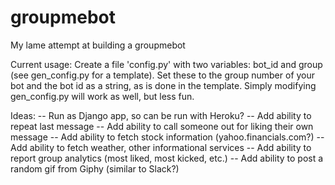 # groupmebot

My lame attempt at building a groupmebot

Current usage:
  Create a file 'config.py' with two variables: bot_id and group (see gen_config.py for a template). Set these to the group number of your bot and the bot id as a string, as is done in the template. Simply modifying gen_config.py will work as well, but less fun. 

Ideas:
-- Run as Django app, so can be run with Heroku?
-- Add ability to repeat last message
-- Add ability to call someone out for liking their own message
-- Add ability to fetch stock information (yahoo.financials.com?)
-- Add ability to fetch weather, other informational services
-- Add ability to report group analytics (most liked, most kicked, etc.)
-- Add ability to post a random gif from Giphy (similar to Slack?)
